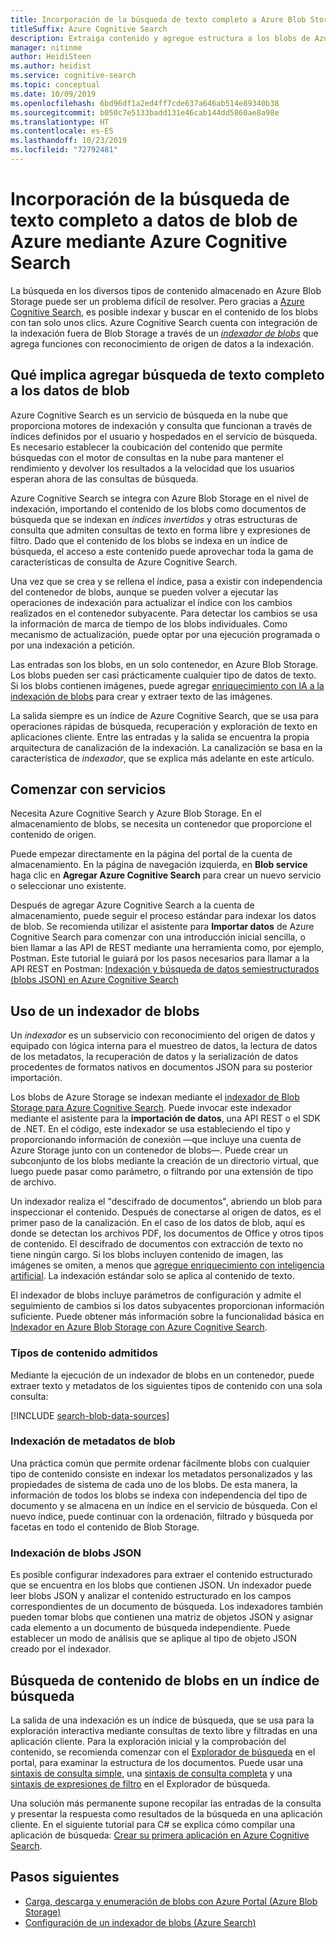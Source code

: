 ```yaml
---
title: Incorporación de la búsqueda de texto completo a Azure Blob Storage
titleSuffix: Azure Cognitive Search
description: Extraiga contenido y agregue estructura a los blobs de Azure al crear un índice de búsqueda de texto completo en Azure Cognitive Search.
manager: nitinme
author: HeidiSteen
ms.author: heidist
ms.service: cognitive-search
ms.topic: conceptual
ms.date: 10/09/2019
ms.openlocfilehash: 6bd96df1a2ed4ff7cde637a646ab514e89340b38
ms.sourcegitcommit: b050c7e5133badd131e46cab144dd5860ae8a98e
ms.translationtype: HT
ms.contentlocale: es-ES
ms.lasthandoff: 10/23/2019
ms.locfileid: "72792481"
---
```

# <a name="add-full-text-search-to-azure-blob-data-using-azure-cognitive-search"></a>Incorporación de la búsqueda de texto completo a datos de blob de Azure mediante Azure Cognitive Search

La búsqueda en los diversos tipos de contenido almacenado en Azure Blob Storage puede ser un problema difícil de resolver. Pero gracias a [Azure Cognitive Search](search-what-is-azure-search.md), es posible indexar y buscar en el contenido de los blobs con tan solo unos clics. Azure Cognitive Search cuenta con integración de la indexación fuera de Blob Storage a través de un [*indexador de blobs*](search-howto-indexing-azure-blob-storage.md) que agrega funciones con reconocimiento de origen de datos a la indexación.

## <a name="what-it-means-to-add-full-text-search-to-blob-data"></a>Qué implica agregar búsqueda de texto completo a los datos de blob

Azure Cognitive Search es un servicio de búsqueda en la nube que proporciona motores de indexación y consulta que funcionan a través de índices definidos por el usuario y hospedados en el servicio de búsqueda. Es necesario establecer la coubicación del contenido que permite búsquedas con el motor de consultas en la nube para mantener el rendimiento y devolver los resultados a la velocidad que los usuarios esperan ahora de las consultas de búsqueda.

Azure Cognitive Search se integra con Azure Blob Storage en el nivel de indexación, importando el contenido de los blobs como documentos de búsqueda que se indexan en *índices invertidos* y otras estructuras de consulta que admiten consultas de texto en forma libre y expresiones de filtro. Dado que el contenido de los blobs se indexa en un índice de búsqueda, el acceso a este contenido puede aprovechar toda la gama de características de consulta de Azure Cognitive Search.

Una vez que se crea y se rellena el índice, pasa a existir con independencia del contenedor de blobs, aunque se pueden volver a ejecutar las operaciones de indexación para actualizar el índice con los cambios realizados en el contenedor subyacente. Para detectar los cambios se usa la información de marca de tiempo de los blobs individuales. Como mecanismo de actualización, puede optar por una ejecución programada o por una indexación a petición.

Las entradas son los blobs, en un solo contenedor, en Azure Blob Storage. Los blobs pueden ser casi prácticamente cualquier tipo de datos de texto. Si los blobs contienen imágenes, puede agregar [enriquecimiento con IA a la indexación de blobs](search-blob-ai-integration.md) para crear y extraer texto de las imágenes.

La salida siempre es un índice de Azure Cognitive Search, que se usa para operaciones rápidas de búsqueda, recuperación y exploración de texto en aplicaciones cliente. Entre las entradas y la salida se encuentra la propia arquitectura de canalización de la indexación. La canalización se basa en la característica de *indexador*, que se explica más adelante en este artículo.

## <a name="start-with-services"></a>Comenzar con servicios

Necesita Azure Cognitive Search y Azure Blob Storage. En el almacenamiento de blobs, se necesita un contenedor que proporcione el contenido de origen.

Puede empezar directamente en la página del portal de la cuenta de almacenamiento. En la página de navegación izquierda, en **Blob service** haga clic en **Agregar Azure Cognitive Search** para crear un nuevo servicio o seleccionar uno existente. 

Después de agregar Azure Cognitive Search a la cuenta de almacenamiento, puede seguir el proceso estándar para indexar los datos de blob. Se recomienda utilizar el asistente para **Importar datos** de Azure Cognitive Search para comenzar con una introducción inicial sencilla, o bien llamar a las API de REST mediante una herramienta como, por ejemplo, Postman. Este tutorial le guiará por los pasos necesarios para llamar a la API REST en Postman: [Indexación y búsqueda de datos semiestructurados (blobs JSON) en Azure Cognitive Search](search-semi-structured-data.md) 

## <a name="use-a-blob-indexer"></a>Uso de un indexador de blobs

Un *indexador* es un subservicio con reconocimiento del origen de datos y equipado con lógica interna para el muestreo de datos, la lectura de datos de los metadatos, la recuperación de datos y la serialización de datos procedentes de formatos nativos en documentos JSON para su posterior importación. 

Los blobs de Azure Storage se indexan mediante el [indexador de Blob Storage para Azure Cognitive Search](search-howto-indexing-azure-blob-storage.md). Puede invocar este indexador mediante el asistente para la  **importación de datos**, una API REST o el SDK de .NET. En el código, este indexador se usa estableciendo el tipo y proporcionando información de conexión —que incluye una cuenta de Azure Storage junto con un contenedor de blobs—. Puede crear un subconjunto de los blobs mediante la creación de un directorio virtual, que luego puede pasar como parámetro, o filtrando por una extensión de tipo de archivo.

Un indexador realiza el "descifrado de documentos", abriendo un blob para inspeccionar el contenido. Después de conectarse al origen de datos, es el primer paso de la canalización. En el caso de los datos de blob, aquí es donde se detectan los archivos PDF, los documentos de Office y otros tipos de contenido. El descifrado de documentos con extracción de texto no tiene ningún cargo. Si los blobs incluyen contenido de imagen, las imágenes se omiten, a menos que [agregue enriquecimiento con inteligencia artificial](search-blob-ai-integration.md). La indexación estándar solo se aplica al contenido de texto.

El indexador de blobs incluye parámetros de configuración y admite el seguimiento de cambios si los datos subyacentes proporcionan información suficiente. Puede obtener más información sobre la funcionalidad básica en [Indexador en Azure Blob Storage con Azure Cognitive Search](search-howto-indexing-azure-blob-storage.md).

### <a name="supported-content-types"></a>Tipos de contenido admitidos

Mediante la ejecución de un indexador de blobs en un contenedor, puede extraer texto y metadatos de los siguientes tipos de contenido con una sola consulta:

[!INCLUDE [search-blob-data-sources](../../includes/search-blob-data-sources.md)]

### <a name="indexing-blob-metadata"></a>Indexación de metadatos de blob

Una práctica común que permite ordenar fácilmente blobs con cualquier tipo de contenido consiste en indexar los metadatos personalizados y las propiedades de sistema de cada uno de los blobs. De esta manera, la información de todos los blobs se indexa con independencia del tipo de documento y se almacena en un índice en el servicio de búsqueda. Con el nuevo índice, puede continuar con la ordenación, filtrado y búsqueda por facetas en todo el contenido de Blob Storage.

### <a name="indexing-json-blobs"></a>Indexación de blobs JSON
Es posible configurar indexadores para extraer el contenido estructurado que se encuentra en los blobs que contienen JSON. Un indexador puede leer blobs JSON y analizar el contenido estructurado en los campos correspondientes de un documento de búsqueda. Los indexadores también pueden tomar blobs que contienen una matriz de objetos JSON y asignar cada elemento a un documento de búsqueda independiente. Puede establecer un modo de análisis que se aplique al tipo de objeto JSON creado por el indexador.

## <a name="search-blob-content-in-a-search-index"></a>Búsqueda de contenido de blobs en un índice de búsqueda 

La salida de una indexación es un índice de búsqueda, que se usa para la exploración interactiva mediante consultas de texto libre y filtradas en una aplicación cliente. Para la exploración inicial y la comprobación del contenido, se recomienda comenzar con el [Explorador de búsqueda](search-explorer.md) en el portal, para examinar la estructura de los documentos. Puede usar una [sintaxis de consulta simple](query-simple-syntax.md), una [sintaxis de consulta completa](query-lucene-syntax.md) y una [sintaxis de expresiones de filtro](query-odata-filter-orderby-syntax.md) en el Explorador de búsqueda.

Una solución más permanente supone recopilar las entradas de la consulta y presentar la respuesta como resultados de la búsqueda en una aplicación cliente. En el siguiente tutorial para C# se explica cómo compilar una aplicación de búsqueda: [Crear su primera aplicación en Azure Cognitive Search](tutorial-csharp-create-first-app.md).

## <a name="next-steps"></a>Pasos siguientes

+ [Carga, descarga y enumeración de blobs con Azure Portal (Azure Blob Storage)](https://docs.microsoft.com/azure/storage/blobs/storage-quickstart-blobs-portal)
+ [Configuración de un indexador de blobs (Azure Search)](search-howto-indexing-azure-blob-storage.md) 
